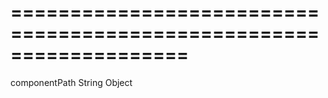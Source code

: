 ===================================================================
===================================================================

<!--shortDescription-->

<!--/shortDescription-->

<!--paramName1-->componentPath<!--/paramName1-->
<!--paramType1-->String<!--/paramType1-->
<!--paramDescription1-->

<!--/paramDescription1-->

<!--returnType-->Object<!--/returnType-->
<!--returnDescription-->

<!--/returnDescription-->

<!--fullDescription-->

<!--/fullDescription-->